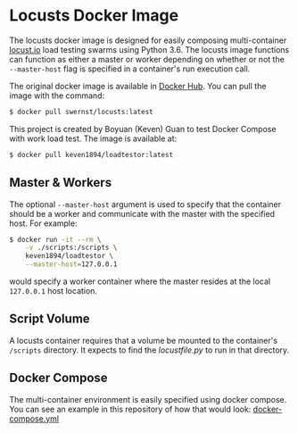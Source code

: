 # Locusts Docker Image

The locusts docker image is designed for easily composing multi-container 
[locust.io](http://http://locust.io/) 
load testing swarms using Python 3.6. The locusts image functions can function
as either a master or worker depending on whether or not the `--master-host` 
flag is specified in a container's run execution call.

The original docker image is available in 
[Docker Hub](https://hub.docker.com/r/swernst/locusts/). You can pull the 
image with the command:

```bash
$ docker pull swernst/locusts:latest
```

This project is created by Boyuan (Keven) Guan to test Docker Compose with 
work load test. The image is available at:

```bash
$ docker pull keven1894/loadtestor:latest
```

## Master & Workers

The optional `--master-host` argument is used to specify that the container 
should be a worker and communicate with the master with the specified host.
For example:

```bash
$ docker run -it --rm \
    -v ./scripts:/scripts \
    keven1894/loadtestor \
    --master-host=127.0.0.1
```

would specify a worker container where the master resides at the local
`127.0.0.1` host location.

## Script Volume

A locusts container requires that a volume be mounted to the container's 
`/scripts` directory. It expects to find the *locustfile.py* to run in that 
directory.

## Docker Compose

The multi-container environment is easily specified using docker compose. You 
can see an example in this repository of how that would look:
[docker-compose.yml](docker-compose.yml)
